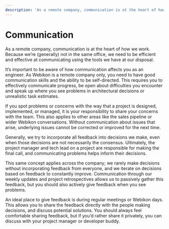 ```yaml
---
description: 'As a remote company, communication is at the heart of how we work.'
---
```


# Communication

As a remote company, communication is at the heart of how we work. Because we’re \(generally\) not in the same office, we need to be efficient and effective at communicating using the tools we have at our disposal.

It’s important to be aware of how communication affects you as an engineer. As Webikon is a remote company only, you need to have good communication skills and the ability to be self-directed. This requires you to effectively communicate progress, be open about difficulties you encounter and speak up where you see problems in architectural decisions or unrealistic task estimates.

If you spot problems or concerns with the way that a project is designed, implemented, or managed, it is your responsibility to share your concerns with the team. This also applies to other areas like the sales pipeline or wider Webikon conversations. Without communication about issues that arise, underlying issues cannot be corrected or improved for the next time.

Generally, we try to incorporate all feedback into decisions we make, even when those decisions are not necessarily the consensus. Ultimately, the project manager and tech lead on a project are responsible for making the final call, and communicating problems helps inform their decisions.

This same concept applies across the company; we rarely make decisions without incorporating feedback from everyone, and we iterate on decisions based on feedback to constantly improve. Communication through our weekly updates and project retrospectives allows us to passively gather this feedback, but you should also actively give feedback when you see problems.

An ideal place to give feedback is during regular meetings or Webikon days. This allows you to share the feedback directly with the people making decisions, and discuss potential solutions. You should always feel comfortable sharing feedback, but if you’d rather share it privately, you can discuss with your project manager or developer buddy.

